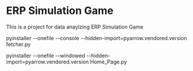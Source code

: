 # ERP Simulation Game

This is a project for data anaylzing ERP Simulation Game

pyinstaller --onefile --console --hidden-import=pyarrow.vendored.version fetcher.py

pyinstaller --onefile --windowed --hidden-import=pyarrow.vendored.version Home_Page.py
